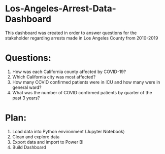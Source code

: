 # Los-Angeles-Arrest-Data-Dashboard
This dashboard was created in order to answer questions for the stakeholder regarding arrests made in Los Angeles County from 2010-2019

# Questions: 
1. How was each California county affected by COVID-19? 
2. Which California city was most affected?
3. How many COVID confirmed patients were in ICU and how many were in general ward? 
4. What was the number of COVID confirmed patients by quarter of the past 3 years?

# Plan: 
1. Load data into Python environment (Jupyter Notebook)
2. Clean and explore data
3. Export data and import to Power BI
4. Build Dashboard
